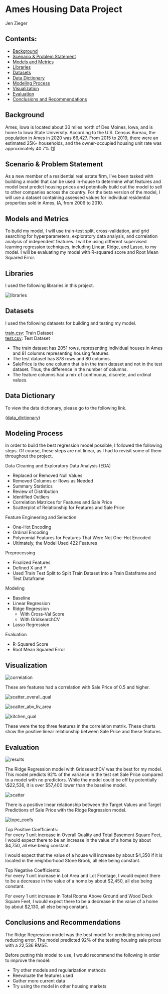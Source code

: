 # Ames Housing Data Project
Jen Zieger

## Contents:
- [Background](#Background)
- [Scenario & Problem Statement](#Scenario-&-Problem-Statement)
- [Models and Metrics](#Models-and-Metrics)
- [Libraries](#Libraries)
- [Datasets](#Datasets)
- [Data Dictionary](#Data-Dictionary)
- [Modeling Process](#Modeling-Process)
- [Visualization](#Data-Visualization)
- [Evaluation](#Evaluation)
- [Conclusions and Recommendations](#Conclusions-and-Recommendations)

<a name="Background"></a>
## Background <br>
Ames, Iowa is located about 30 miles north of Des Moines, Iowa, and is home to Iowa State University. According to the U.S. Census Bureau, the population in Ames in 2020 was 66,427. From 2015 to 2019, there were an estimated 25K+ households, and the owner-occupied housing unit rate was approximately 40.7%.([1](https://www.census.gov/quickfacts/amescityiowa))

<a name="Scenario-&-Problem-Statement"></a>
## Scenario & Problem Statement <br>
As a new member of a residential real estate firm, I've been tasked with building a model that can be used in-house to determine what features and model best predict housing prices and potentially build out the model to sell to other companies across the country. For the beta version of the model, I will use a dataset containing assessed values for individual residential properties sold in Ames, IA, from 2006 to 2010.

<a name="Models-and-Metrics"></a>
## Models and Metrics <br>
To build my model, I will use train-test split, cross-validation, and grid searching for hyperparameters, exploratory data analysis, and correlation analysis of independent features. I will be using different supervised learning regression techniques, including Linear, Ridge, and Lasso, to my model. I will be evaluating my model with R-squared score and Root Mean Squared Error.  

<a name="Libraries"></a>
## Libraries <br>
I used the following libraries in this project.

![libraries](./images/libraries.png)

<a name="Datasets"></a>
## Datasets <br>
I used the following datasets for building and testing my model.

 [train.csv]('./datasets/train.csv'): Train Dataset <br>
 [test.csv]('./datasets/test.csv): Test Dataset

- The train dataset has 2051 rows, representing individual houses in Ames and 81 columns representing housing features.
- The test dataset has 878 rows and 80 columns.
- SalePrice is the one column that is in the train dataset and not in the test dataset. Thus, the difference in the number of columns.
- The feature columns had a mix of continuous, discrete, and ordinal values.

<a name="Data-Dictionary"></a>
## Data Dictionary <br>
To view the data dictionary, please go to the following link.

([data_dictionary](http://jse.amstat.org/v19n3/decock/DataDocumentation.txt))

<a name="Modeling-Process"></a>
## Modeling Process <br>

In order to build the best regression model possible, I followed the following steps. Of course, these steps are not linear, as I had to revisit some of them throughout the project.

Data Cleaning and Exploratory Data Analysis (EDA) <br>
   - Replaced or Removed Null Values
   - Removed Columns or Rows as Needed
   - Summary Statistics
   - Review of Distribution
   - Identified Outliers
   - Correlation Matrices for Features and Sale Price
   - Scatterplot of Relationship for Features and Sale Price

Feature Engineering and Selection <br>
   - One-Hot Encoding
   - Ordinal Encoding
   - Polynomial Features for Features That Were Not One-Hot Encoded
   - Ultimately, the Model Used 422 Features

Preprocessing<br>
   - Finalized Features
   - Defined X and Y
   - Used Train Test Split to Split Train Dataset Into a Train Dataframe and Test Dataframe

Modeling<br>
   - Baseline
   - Linear Regression
   - Ridge Regression
        - With Cross-Val Score
        - With GridsearchCV
   - Lasso Regression

Evaluation <br>
   - R-Squared Score
   - Root Mean Squared Error

<a name="Data-Visualization"></a>
## Visualization <br>

![correlation](./images/correlation.png)

These are features had a correlation with Sale Price of 0.5 and higher.

![scatter_overall_qual](./images/scatter_overall_qual.png)

![scatter_abv_liv_area](./images/scatter_abv_liv_area.png)

![kitchen_qual](./images/kitchen_qual.png)

These were the top three features in the correlation matrix. These charts show the positive linear relationship between Sale Price and these features.

<a name="Evaluation"></a>
## Evaluation <br>

![results](./images/results.png)

The Ridge Regression model with GridsearchCV was the best for my model. This model predicts 92% of the variance in the test set Sale Price compared to a model with no predictors. While the model could be off by potentially \\$22,536, it is over \$57,400 lower than the baseline model.

![scatter](./images/scatter.png)

There is a positive linear relationship between the Target Values and Target Predictions of Sale Price with the Ridge Regression model.

![tope_coefs](./images/top_coefs.png)

Top Positive Coefficients: <br>
For every 1 unit increase in Overall Quality and Total Basement Square Feet, I would expect there to be an increase in the value of a home by about \$4,750, all else being constant.

I would expect that the value of a house will increase by about \$4,350 if it is located in the neighborhood Stone Brook, all else being constant.

Top Negative Coefficients: <br>
For every 1 unit increase in Lot Area and Lot Frontage, I would expect there to be a decrease in the value of a home by about \$2,450, all else being constant.

For every 1 unit increase in Total Rooms Above Ground and Wood Deck Square Feet, I would expect there to be a decrease in the value of a home by about $2,130, all else being constant.

<a name="Conclusions-and-Recommendations"></a>
## Conclusions and Recommendations <br>

The Ridge Regression model was the best model for predicting pricing and reducing error. The model predicted 92% of the testing housing sale prices with a 22,536 RMSE.

Before putting this model to use, I would recommend the following in order to improve the model:
- Try other models and regularization methods
- Reevaluate the features used
- Gather more current data
- Try using the model in other housing markets
